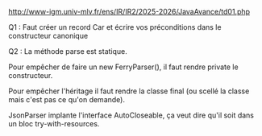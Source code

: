http://www-igm.univ-mlv.fr/ens/IR/IR2/2025-2026/JavaAvance/td01.php

Q1 : Faut créer un record Car et écrire vos préconditions dans le constructeur canonique

Q2 : La méthode parse est statique. 

Pour empêcher de faire un new FerryParser(), il faut rendre private le constructeur.

Pour empêcher l'héritage il faut rendre la classe final (ou scellé la classe mais c'est pas ce qu'on demande).

JsonParser implante l'interface AutoCloseable, ça veut dire qu'il soit dans un bloc try-with-resources.

